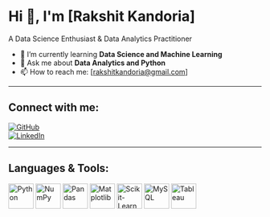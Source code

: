 # Hi 👋, I'm [Rakshit Kandoria]

A Data Science Enthusiast & Data Analytics Practitioner  

- 🌱 I’m currently learning **Data Science and Machine Learning**  
- 💬 Ask me about **Data Analytics and Python**  
- 📫 How to reach me: [rakshitkandoria@gmail.com]  

---

## Connect with me:  

[![GitHub](https://img.shields.io/badge/GitHub-000?style=for-the-badge&logo=github)](https://github.com/yourgithub)  
[![LinkedIn](https://img.shields.io/badge/LinkedIn-0077B5?style=for-the-badge&logo=linkedin)](https://linkedin.com/in/yourlinkedin)  

---

## Languages & Tools:  

<p align="left">
  <img src="https://cdn.jsdelivr.net/gh/devicons/devicon/icons/python/python-original.svg" alt="Python" width="50" height="50"/>
  <img src="https://cdn.jsdelivr.net/gh/devicons/devicon/icons/numpy/numpy-original.svg" alt="NumPy" width="50" height="50"/>
  <img src="https://cdn.jsdelivr.net/gh/devicons/devicon/icons/pandas/pandas-original.svg" alt="Pandas" width="50" height="50"/>
  <img src="https://cdn.jsdelivr.net/gh/devicons/devicon/icons/matplotlib/matplotlib-original.svg" alt="Matplotlib" width="50" height="50"/>
  <img src="https://cdn.jsdelivr.net/gh/devicons/devicon/icons/scikitlearn/scikitlearn-original.svg" alt="Scikit-Learn" width="50" height="50"/>
  <img src="https://cdn.jsdelivr.net/gh/devicons/devicon/icons/mysql/mysql-original.svg" alt="MySQL" width="50" height="50"/>
  <img src="https://upload.wikimedia.org/wikipedia/commons/a/a3/Tableau_Logo.svg" alt="Tableau" width="50" height="50"/>
</p>
